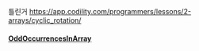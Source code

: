 틀린거
https://app.codility.com/programmers/lessons/2-arrays/cyclic_rotation/
#### [OddOccurrencesInArray](https://app.codility.com/programmers/lessons/2-arrays/odd_occurrences_in_array/)

